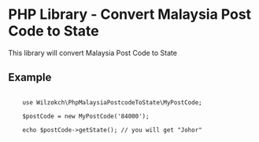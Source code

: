 PHP Library - Convert Malaysia Post Code to State
=========================

This library will convert Malaysia Post Code to State

Example
--------
<pre><code>
    use Wilzokch\PhpMalaysiaPostcodeToState\MyPostCode;
    
    $postCode = new MyPostCode('84000');
    
    echo $postCode->getState(); // you will get "Johor" 
</code></pre>
